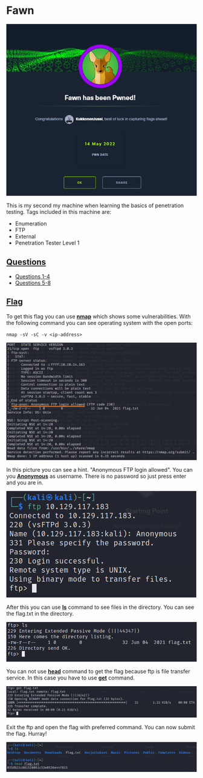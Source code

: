 # Fawn

![](Misc/Fawn_completed.PNG)

This is my second my machine when learning the basics of penetration testing. Tags included in this machine are:

- Enumeration
- FTP
- External
- Penetration Tester Level 1

## <ins>**Questions**

* [Questions 1-4](Misc/questions_1.PNG)
* [Questions 5-8](Misc/questions_2.PNG)

## <ins>**Flag**

To get this flag you can use <ins>**nmap**</ins> which shows some vulnerabilities. With the following command you can see operating system with the open ports:

~~~
nmap -sV -sC -v <ip-address>
~~~

![](Misc/nmap.PNG)

In this picture you can see a hint. "Anonymous FTP login allowed". You can you <ins>**Anonymous**</ins> as username. There is no password so just press enter and you are in.

![](Misc/ftp.PNG)

After this you can use <ins>**ls**</ins> command to see files in the directory. You can see the flag.txt in the directory.

![](Misc/ls.PNG)

You can not use <ins>**head**</ins> command to get the flag because ftp is file transfer service. In this case you have to use <ins>**get**</ins> command.

![](Misc/get.PNG)

Exit the ftp and open the flag with preferred command. You can now submit the flag. Hurray!

![](Misc/flag.PNG)